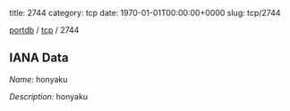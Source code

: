 title: 2744
category: tcp
date: 1970-01-01T00:00:00+0000
slug: tcp/2744

[portdb](/) / [tcp](/category/tcp.html) / 2744


## IANA Data

_Name:_ honyaku

_Description:_ honyaku

